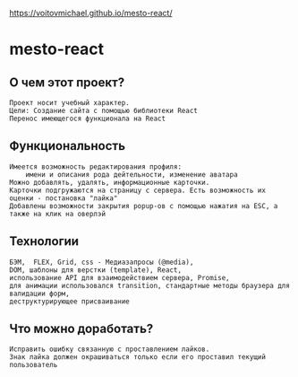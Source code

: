 https://voitovmichael.github.io/mesto-react/
# mesto-react

## О чем этот проект?
	Проект носит учебный характер.
	Цели: Создание сайта с помощью библиотеки React
	Перенос имеющегося функционала на React

## Функциональность
	Имеется возможность редактирования профиля: 
		имени и описания рода дейтельности, изменение аватара
	Можно добавлять, удалять, информационные карточки.
	Карточки подгружаются на страницу с сервера. Есть возможность их оценки - постановка "лайка"
	Добавлены возможности закрытия popup-ов с помощью нажатия на ESC, а также на клик на оверлэй

## Технологии
	БЭМ,  FLEX, Grid, css - Медиазапросы (@media), 
	DOM, шаблоны для верстки (template), React, 
	использование API для взаимодействием сервера, Promise,
	для анимации использовался transition, стандартные методы браузера для валидации форм, 
	деструктурирующее присваивание
	
## Что можно доработать?
	Исправить ошибку связанную с проставлением лайков.
	Знак лайка должен окрашиваться только если его проставил текущий пользователь
